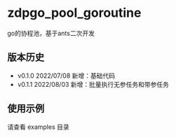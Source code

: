 # zdpgo_pool_goroutine

go的协程池，基于ants二次开发

## 版本历史

- v0.1.0 2022/07/08 新增：基础代码
- v0.1.1 2022/08/03 新增：批量执行无参任务和带参任务

## 使用示例

请查看 examples 目录

